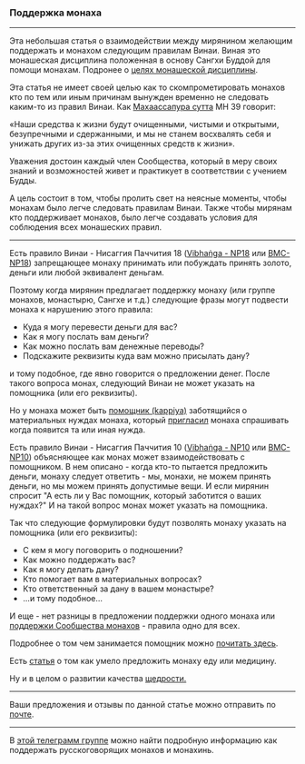 ### **Поддержка монаха**

--------------

Эта небольшая статья о взаимодействии между мирянином желающим поддержать и монахом следующим правилам Винаи. Виная это монашеская дисциплина положенная в основу Сангхи Буддой для помощи монахам. Подронее о [целях монашеской дисциплины](https://devamitta.github.io/notes/BMC.html). 

Эта статья не имеет своей целью как то скомпрометировать монахов кто по тем или иным причинам вынужден временно не следовать каким-то из правил Винаи. Как [Махаассапура сутта](https://suttacentral.net/mn39/ru/sv?reference=none&highlight=false) МН 39 говорит:

«Наши средства к жизни будут очищенными, чистыми и открытыми, безупречными и сдержанными, и мы не станем восхвалять себя и унижать других из-за этих очищенных средств к жизни».

Уважения достоин каждый член Сообщества, который в меру своих знаний и возможностей живет и практикует в соответствии с учением Будды.

А цель состоит в том, чтобы пролить свет на неясные моменты, чтобы монахам было легче следовать правилам Винаи. Также чтобы мирянам кто поддерживает монахов, было легче создавать условия для соблюдения всех монашеских правил.

--------------

Есть правило Винаи - Нисаггия Паччития 18 ([Vibhaṅga - NP18](https://suttacentral.net/pli-tv-bu-vb-np18/en/brahmali?layout=plain&reference=none&notes=asterisk&highlight=false&script=latin) или [BMC-NP18](https://www.dhammatalks.org/vinaya/bmc/Section0014.html#NP18)) запрещающее монаху принимать или побуждать принять золото, деньги или любой эквивалент деньгам.

Поэтому когда мирянин предлагает поддержку монаху (или группе монахов, монастырю, Сангхе и т.д.) следующие фразы могут подвести монаха к нарушению этого правила:

- Куда я могу перевести деньги для вас?
- Как я могу послать вам деньги?
- Как можно послать вам денежные переводы?
- Подскажите реквизиты куда вам можно присылать дану?

и тому подобное, где явно говорится о предложении денег. После такого вопроса монах, следующий Винаи не может указать на помощника (или его реквизиты).

Но у монаха может быть [помощник (kappiya)](https://devamitta.github.io/notes/kappiya.html) заботящийся о материальных нуждах монаха, который [пригласил](https://devamitta.github.io/notes/pavarana.html) монаха спрашивать когда появится та или иная нужда.

Есть правило Винаи - Нисаггия Паччития 10 ([Vibhaṅga - NP10](https://suttacentral.net/pli-tv-bu-vb-np10/en/brahmali?layout=plain&reference=none&notes=asterisk&highlight=false&script=latin) или [BMC-NP10](https://www.dhammatalks.org/vinaya/bmc/Section0013.html#NP10))  объясняющее как монах может взаимодействовать с помощником.  В нем описано - когда кто-то пытается предложить деньги, монаху следует ответить -  мы, монахи, не можем принять деньги, но мы можем принять допустимые вещи. 
И если мирянин спросит "А есть ли у Вас помощник, который заботится о ваших нуждах?"
И на такой вопрос монах может указать на помощника.

Так что следующие формулировки будут позволять монаху указать на помощника (или его реквизиты):

- С кем я могу поговорить о подношении?
- Как можно поддержать вас?
- Как я могу делать дану?
- Кто помогает вам в материальных вопросах?
- Кто ответственный за дану в вашем монастыре?
- ...и тому подобное...

И еще - нет разницы в предложении поддержки одного монаха или [поддержки Сообщества монахов](https://devamitta.github.io/notes/sangha-dana.html) - правила одно для всех.

Подробнее о том чем занимается помощник можно [почитать здесь](https://devamitta.github.io/notes/kappiya.html). 

Есть [статья](https://devamitta.github.io/notes/food.html) о том как умело предложить монаху еду или медицину. 

Ну и в целом о развитии качества [щедрости.](https://devamitta.github.io/notes/caga.html)

--------------

Ваши предложения и отзывы по данной статье можно отправить по [почте](mailto:devamitta@sasanarakkha.org).

--------------

В [этой телеграмм группе](https://t.me/danamake) можно найти подробную информацию как поддержать русскоговорящих монахов и монахинь.